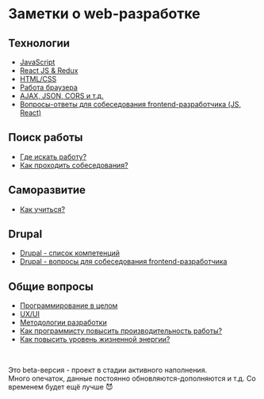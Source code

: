 # Заметки о web-разработке #

## Технологии ##
- [JavaScript](/Interview%20questions%20-%20JS.md)
- [React JS & Redux](/Interview%20questions%20-%20React%20JS.md)
- [HTML/CSS](/Interview%20%20questions%20-%20HTML-CSS.md)
- [Работа браузера](/Browser.md)
- [AJAX, JSON, CORS и т.д.](/Ajax.md)
- [Вопросы-ответы для собеседования frontend-разработчика (JS, React)](/Interview%20questions%20-%20Questions.md)

## Поиск работы ##
- [Где искать работу?](/HR-company.md)
- [Как проходить собеседования?](/Interview%20-%20notes.md)

## Саморазвитие ##
- [Как учиться?](/Learning.md)

## Drupal ##
- [Drupal - список компетенций](/List%20of%20competencies%20-%20Drupal.md)
- [Drupal - вопросы для собеседования frontend-разработчика](/Interview%20questions%20-%20Drupal%207-8.md)

## Общие вопросы ##
- [Программирование в целом](/Interview%20questions%20-%20Programming.md)
- [UX/UI](/Interview%20questions%20-%20UX-UI.md)
- [Методологии разработки](/Methodology.md)
- [Как программисту повысить производительность работы?](https://raw.githubusercontent.com/Legmo/notes/master/Productivity%20increase.png)
- [Как повысить уровень жизненной энергии?](/Energy.md)

<br>

Это beta-версия - проект в стадии активного наполнения. <br>
Много опечаток, данные постоянно обновляются-дополняются и т.д. Со временем будет ещё лучше :smiling_imp: 

